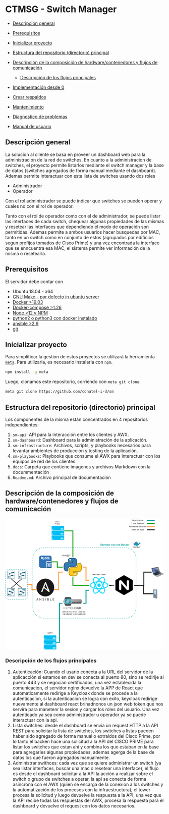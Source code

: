 # CTMSG - Switch Manager <!-- omit in toc -->

- [Descripción general](#descripción-general)
- [Prerequisitos](#prerequisitos)
- [Inicializar proyecto](#inicializar-proyecto)
- [Estructura del repositorio (directorio) principal](#estructura-del-repositorio-directorio-principal)
- [Descripción de la composición de hardware/contenedores y flujos de comunicación](#descripción-de-la-composición-de-hardwarecontenedores-y-flujos-de-comunicación)
  - [Descripción de los flujos principales](#descripción-de-los-flujos-principales)

- [Implementación desde 0](docs/FIRST_DEPLOY.md)
- [Crear respaldos](docs/BACKUPS.md)
- [Mantenimiento](docs/MAINTENANCE.md)
- [Diagnostico de problemas](docs/TRUBLESHOOTING_TIPS.md)
- [Manual de usuario](docs/USER_MANUAL.md)

## Descripción general

La solucion al cliente se basa en proveer un dashboard web para la administración de la red de switches.
En cuanto a la administracion de switches, el proyecto permite listarlos mediante el switch manager y la base de datos (switches agregados de forma manual mediante el dashboard).
Ademas permite interactuar con esta lista de switches usando dos roles

- Administrador
- Operador

Con el rol administrador se puede indicar que switches se pueden operar y cuales no con el rol de operador.

Tanto con el rol de operador como con el de administrador, se puede listar las interfaces de cada switch, chequear algunas propiedades de las mismas y resetear las interfaces que dependiendo el modo de operación son
permitidas.
Ademas permite a ambos usuarios hacer busquedas por MAC, tanto en un switch como en conjunto de estos (agrupados por edificios segun prefijos tomados de Cisco Prime) y una vez encontrada la interface que se enncuentra esa MAC, el sistema permite ver información de la misma o resetearla.

## Prerequisitos

El servidor debe contar con

- Ubuntu 18.04 - x64
- [GNU Make - por defecto in ubuntu server](https://www.gnu.org/software/make/)
- [Docker >19.03](https://docs.docker.com/engine/install/ubuntu/)
- [Docker-compose >1.26](https://docs.docker.com/compose/install/)
- [Node >12 y NPM](https://www.digitalocean.com/community/tutorials/como-instalar-node-js-en-ubuntu-18-04-es)
- [python2 o python3 con docker instalado](https://docs.ansible.com/ansible/latest/scenario_guides/guide_docker.html)
- [ansible >2.9](https://docs.ansible.com/ansible/latest/installation_guide/intro_installation.html)
- [git](https://git-scm.com/book/en/v2/Getting-Started-Installing-Git)

## Inicializar proyecto

Para simplificar la gestíon de estos proyectos se utilizará la herramienta
[`meta`](https://github.com/mateodelnorte/meta). Para utilizarla, es necesario
instalarla con `npm`.

```bash
npm install -g meta
```

Luego, clonamos este repositorio, corriendo con `meta git clone`:

```bash
meta git clone https://github.com/conatel-i-d/sm
```

## Estructura del repositorio (directorio) principal

Los componentes de la misma están concentrados en 4 repositorios
independientes:

1. `sm-api`: API para la interacción entre los clientes y AWX.
2. `sm-dashboard`: Dashboard para la administración de la aplicación.
3. `sm-infrastructure`: Archivos, scripts, y playbooks necesarios para levantar
   ambientes de producción y testing de la aplicación.
4. `sm-playbooks`: Playbooks que consume el AWX para interactuar con los
   equipos de red de los clientes.
5. `docs`: Carpeta que contiene imagenes y archivos Markdown con la docummentación
6. `Readme.md`: Archivo principal de documentación

## Descripción de la composición de hardware/contenedores y flujos de comunicación

![Flujo de comunicaciones](docs/images/infra_flows.png)

### Descripción de los flujos principales

1. Autenticación: Cuando el usario conecta a la URL del servidor de la aplicacción si estamos en dev se conecta al puerto 80, sino se redirije al puerto 443 y se negocian certificados, una vez establecida la comunicacion, el servidor nginx devuelve la APP de React que automaticamente redirige a Keycloak donde se procede a la autenticacíon, si la autenticación se logra con exito, keycloak redirige nuevamente al dashboard react brinadnonos un json web token que nos servira para manetenr la sesion y cargar los roles del usuario. Una vez autenticado ya sea como administrador u operador ya se puede interactuar con la api.
2. Lista switches: desde el dashboard se envia un request HTTP a la API REST para solicitar la lista de switches, los switches a listas pueden haber sido agregado de forma manual o extraidos del Cisco Prime, por lo tanto el backen hace una solicitud a la API del CISCO PRIME para listar los switches que estan ahi y combina los que estaban en la base para agregarles algunas propiedades, ademas agerga de la base de datos los que fueron agregados manualmente.
3. Administrar swithces: cada vez que se quiere administrar un switch (ya sea listar interfaces, buscar una mac o resetear una interface), el flujo es desde el dashboard solicitar a la API la acción a realizar sobre el switch o grupo de switches a operar, la api se conecta de forma asíncrona con el AWX (quien se encarga de la conexion a los switches y la automatización de los procesos con la infraestructura), el tower procesa la solicitud y luego devuelve la respuesta a la API, una vez que la API recibe todas las respuestas del AWX, procesa la respuesta para el dashboard y devuelve el request con los datos necesarios.

